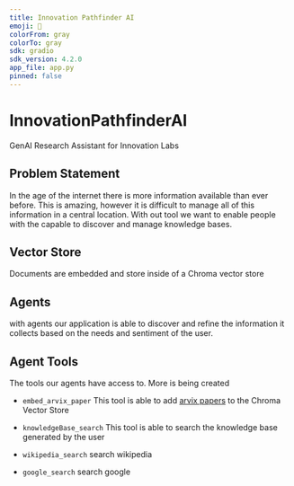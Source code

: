 ```yaml
---
title: Innovation Pathfinder AI
emoji: 🚀
colorFrom: gray
colorTo: gray
sdk: gradio
sdk_version: 4.2.0
app_file: app.py
pinned: false
---
```


# InnovationPathfinderAI
GenAI Research Assistant for Innovation Labs

## Problem Statement
In the age of the internet there is more information available than ever before. This is amazing,
however it is difficult to manage all of this information in a central location. With out tool we 
want to enable people with the capable to discover and manage knowledge bases.

## Vector Store
Documents are embedded and store inside of a Chroma vector store

## Agents

with agents our application is able to discover and refine the information it collects based on
the needs and sentiment of the user.

## Agent Tools
The tools our agents have access to. More is being created

- `embed_arvix_paper` This tool is able to add [arvix papers](https://arxiv.org/) to the Chroma Vector Store

- `knowledgeBase_search` This tool is able to search the knowledge base generated by the user

- `wikipedia_search` search wikipedia

- `google_search` search google